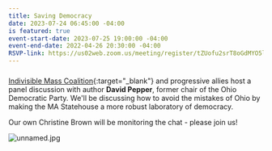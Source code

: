 ```yaml
---
title: Saving Democracy
date: 2023-07-24 06:45:00 -04:00
is featured: true
event-start-date: 2023-07-25 19:00:00 -04:00
event-end-date: 2022-04-26 20:30:00 -04:00
RSVP-link: https://us02web.zoom.us/meeting/register/tZUofu2srT8oGdMYO5l6gcQYWMl6UKS471H5#/registration
---
```


### 

[Indivisible Mass Coalition](https://indivisible-ma.org){:target="_blank"} and progressive allies host a panel discussion with author **David Pepper**, former chair of the Ohio Democratic Party. We'll be discussing how to avoid the mistakes of Ohio by making the MA Statehouse a more robust laboratory of democracy.
 
Our own Christine Brown will be monitoring the chat - please join us!

![unnamed.jpg](/uploads/unnamed.jpg)